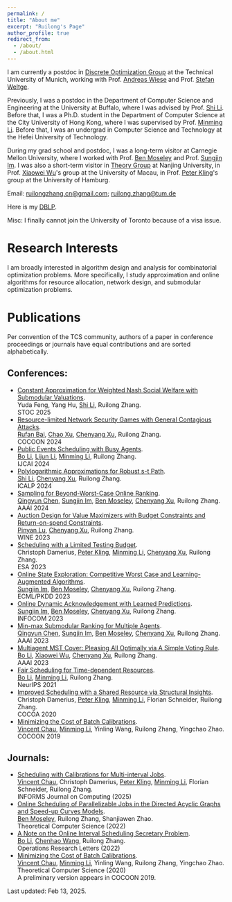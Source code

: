 ```yaml
---
permalink: /
title: "About me"
excerpt: "Ruilong's Page"
author_profile: true
redirect_from: 
  - /about/
  - /about.html
---
```


[Andreas Wiese]: https://www.math.cit.tum.de/math/personen/professuren/wiese-andreas/
[Stefan Weltge]: https://weltge.de/
[Shi Li]: https://tcs.nju.edu.cn/shili/
[Minming Li]: https://www.cs.cityu.edu.hk/~minmli/
[Ben Moseley]: https://www.andrew.cmu.edu/user/moseleyb/
[Sungjin Im]: https://sites.google.com/view/sungjinim

[Peter Kling]: https://academic.pkling.de/
[Xiaowei Wu]: https://sites.google.com/site/wxw0711/
[Pinyan Lu]: http://pinyanlu.com/
[Chenyang Xu]: https://chenyang-1995.github.io/
[Bo Li]: https://www4.comp.polyu.edu.hk/~bo2li/
[Qingyun Chen]: https://qychen44.github.io/
[Chenhao Wang]: https://chenhwang4.github.io/homepage/
[Vincent Chau]: https://cse.seu.edu.cn/2021/0318/c23024a364637/page.htm
[Lijun Li]: https://lijunli1211.github.io/
[Chao Xu]: https://chaoxu.prof/
[Rufan Bai]: https://sites.google.com/view/rufanbai
[Xiaohui Bei]: https://personal.ntu.edu.sg/xhbei/
[Lars Rohwedder]: https://larsrohwedder.com/

I am currently a postdoc in [Discrete Optimization Group](https://www.math.cit.tum.de/math/forschung/gruppen/discrete-optimization/) at the Technical University of Munich, working with Prof. [Andreas Wiese] and Prof. [Stefan Weltge]. 

Previously, I was a postdoc in the Department of Computer Science and Engineering at the University at Buffalo, where I was advised by Prof. [Shi Li]. Before that, I was a Ph.D. student in the Department of Computer Science at the City University of Hong Kong, where I was supervised by Prof. [Minming Li]. Before that, I was an undergrad in Computer Science and Technology at the Hefei University of Technology.

During my grad school and postdoc, I was a long-term visitor at Carnegie Mellon University, where I worked with Prof. [Ben Moseley] and Prof. [Sungjin Im]. I was also a short-term visitor in [Theory Group](https://tcs.nju.edu.cn/) at Nanjing University, in Prof. [Xiaowei Wu]'s group at the University of Macau, in Prof. [Peter Kling]'s group at the University of Hamburg.

<!--- More information can be found in my [CV](/files/CV.pdf) (Last updated: Dec 03, 2022).--> 

Email: ruilongzhang.cn@gmail.com; ruilong.zhang@tum.de

Here is my [DBLP](https://dblp.org/pid/233/6329.html).

Misc: I finally cannot join the University of Toronto because of a visa issue.


Research Interests
======
I am broadly interested in algorithm design and analysis for combinatorial optimization problems. More specifically, I study approximation and online algorithms for resource allocation, network design, and submodular optimization problems.

Publications
======
Per convention of the TCS community, authors of a paper in conference proceedings or journals have equal contributions and are sorted alphabetically.
    
Conferences:
------
* [Constant Approximation for Weighted Nash Social Welfare with Submodular Valuations](https://arxiv.org/abs/2411.02942). <br />
  Yuda Feng, Yang Hu, [Shi Li], Ruilong Zhang. <br />
  STOC 2025 
* [Resource-limited Network Security Games with General Contagious Attacks](https://link.springer.com/chapter/10.1007/978-981-96-1093-8_7). <br />
  [Rufan Bai], [Chao Xu], [Chenyang Xu], Ruilong Zhang. <br />
  COCOON 2024 
* [Public Events Scheduling with Busy Agents](https://arxiv.org/abs/2404.11879).  <br />
  [Bo Li], [Lijun Li], [Minming Li], Ruilong Zhang. <br />
  IJCAI 2024 
* [Polylogarithmic Approximations for Robust s-t Path](https://arxiv.org/abs/2305.16439).  <br />
  [Shi Li], [Chenyang Xu], Ruilong Zhang. <br />
  ICALP 2024 
* [Sampling for Beyond-Worst-Case Online Ranking](https://ojs.aaai.org/index.php/AAAI/article/view/30051).  <br />
  [Qingyun Chen], [Sungjin Im], [Ben Moseley], [Chenyang Xu], Ruilong Zhang. <br />
  AAAI 2024 
* [Auction Design for Value Maximizers with Budget Constraints and Return-on-spend Constraints](https://arxiv.org/abs/2307.04302).  <br/>
  [Pinyan Lu], [Chenyang Xu], Ruilong Zhang. <br />
  WINE 2023 
* [Scheduling with a Limited Testing Budget](https://arxiv.org/abs/2306.15597).  <br />
  Christoph Damerius, [Peter Kling], [Minming Li], [Chenyang Xu], Ruilong Zhang. <br />
  ESA 2023 
* [Online State Exploration: Competitive Worst Case and Learning-Augmented Algorithms](https://link.springer.com/chapter/10.1007/978-3-031-43421-1_20).  <br />
  [Sungjin Im], [Ben Moseley], [Chenyang Xu], Ruilong Zhang. <br />
  ECML/PKDD 2023 
* [Online Dynamic Acknowledgement with Learned Predictions](https://arxiv.org/abs/2305.18227).  <br />
  [Sungjin Im], [Ben Moseley], [Chenyang Xu], Ruilong Zhang. <br />
  INFOCOM 2023 
* [Min-max Submodular Ranking for Multiple Agents](http://arxiv.org/abs/2212.07682).  <br />
  [Qingyun Chen], [Sungjin Im], [Ben Moseley], [Chenyang Xu], Ruilong Zhang. <br />
  AAAI 2023 
* [Multiagent MST Cover: Pleasing All Optimally via A Simple Voting Rule](https://arxiv.org/abs/2211.13578).  <br />
  [Bo Li], [Xiaowei Wu], [Chenyang Xu], Ruilong Zhang. <br />
  AAAI 2023 
* [Fair Scheduling for Time-dependent Resources](https://arxiv.org/abs/2107.11648).  <br />
  [Bo Li], [Minming Li], Ruilong Zhang. <br />
  NeurIPS 2021 
* [Improved Scheduling with a Shared Resource via Structural Insights](https://link.springer.com/chapter/10.1007/978-3-030-64843-5_12).  <br />
  Christoph Damerius, [Peter Kling], [Minming Li], Florian Schneider, Ruilong Zhang. <br />
  COCOA 2020 
* [Minimizing the Cost of Batch Calibrations](https://www.sciencedirect.com/science/article/pii/S0304397520302309).  <br />
  [Vincent Chau], [Minming Li], Yinling Wang, Ruilong Zhang, Yingchao Zhao. <br />
  COCOON 2019 


Journals:
------
* [Scheduling with Calibrations for Multi-interval Jobs](https://pubsonline.informs.org/doi/abs/10.1287/ijoc.2023.0430). <br />
  [Vincent Chau], Christoph Damerius, [Peter Kling], [Minming Li], Florian Schneider, Ruilong Zhang. <br />
  INFORMS Journal on Computing (2025) 
* [Online Scheduling of Parallelizable Jobs in the Directed Acyclic Graphs and Speed-up Curves Models](https://www.sciencedirect.com/science/article/pii/S0304397522005898).  <br />
  [Ben Moseley], Ruilong Zhang, Shanjiawen Zhao. <br />
  Theoretical Computer Science (2022) 
* [A Note on the Online Interval Scheduling Secretary Problem](https://www.sciencedirect.com/science/article/pii/S0167637721001772).  <br />
  [Bo Li], [Chenhao Wang], Ruilong Zhang. <br />
  Operations Research Letters (2022)
* [Minimizing the Cost of Batch Calibrations](https://www.sciencedirect.com/science/article/pii/S0304397520302309).  <br />
  [Vincent Chau], [Minming Li], Yinling Wang, Ruilong Zhang, Yingchao Zhao. <br />
  Theoretical Computer Science (2020) <br />
  A preliminary version appears in COCOON 2019.
  
<!--  
<a href='https://clustrmaps.com/site/1brpd'  title='Visit tracker'><img src='//clustrmaps.com/map_v2.png?cl=ffffff&w=400&t=n&d=2rhhoH7WBkKYgl0_ZfYoJYNvtdugB1TAWbKt6TOSJqM'/></a> 
-->

 
Last updated: Feb 13, 2025.
